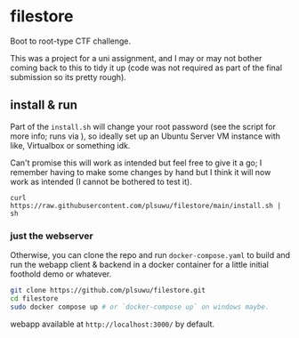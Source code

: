 # filestore

Boot to root-type CTF challenge. 

This was a project for a uni assignment, and I may or may not bother coming back to this to tidy it up (code was not required as part of the final submission so its pretty rough).

## install & run

Part of the `install.sh` will change your root password (see the script for more info; runs via ), so ideally set up an Ubuntu Server VM instance with like, Virtualbox or something idk.

Can't promise this will work as intended but feel free to give it a go; I remember having to make some changes by hand but I think it will now work as intended (I cannot be bothered to test it).

```
curl https://raw.githubusercontent.com/plsuwu/filestore/main/install.sh | sh 
```

### just the webserver

Otherwise, you can clone the repo and run `docker-compose.yaml` to build and run the webapp client & backend in a docker container for a little initial foothold demo or whatever. 

```bash
git clone https://github.com/plsuwu/filestore.git
cd filestore
sudo docker compose up # or `docker-compose up` on windows maybe.
```

webapp available at `http://localhost:3000/` by default.

